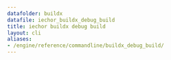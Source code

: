 ```yaml
---
datafolder: buildx
datafile: iechor_buildx_debug_build
title: iechor buildx debug build
layout: cli
aliases:
- /engine/reference/commandline/buildx_debug_build/
---
```


<!--
This page is automatically generated from iEchor's source code. If you want to
suggest a change to the text that appears here, open a ticket or pull request
in the source repository on GitHub:

https://github.com/iechor/buildx
-->

